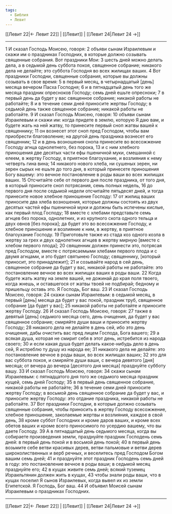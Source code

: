 ```yaml
---
tags:
  - Библия
  - Левит
---
```

[[Левит 22|← Левит 22]] | [[Левит]] | [[Левит 24|Левит 24 →]]

---
1 И сказал Господь Моисею, говоря:
2 объяви сынам Израилевым и скажи им о праздниках Господних, в которые должно созывать священные собрания. Вот праздники Мои:
3 шесть дней можно делать дела, а в седьмой день суббота покоя, священное собрание; никакого дела не делайте; это суббота Господня во всех жилищах ваших.
4 Вот праздники Господни, священные собрания, которые вы должны созывать в свое время:
5 в первый месяц, в четырнадцатый [день] месяца вечером Пасха Господня;
6 и в пятнадцатый день того же месяца праздник опресноков Господу; семь дней ешьте опресноки;
7 в первый день да будет у вас священное собрание; никакой работы не работайте;
8 и в течение семи дней приносите жертвы Господу; в седьмой день также священное собрание; никакой работы не работайте.
9 И сказал Господь Моисею, говоря:
10 объяви сынам Израилевым и скажи им: когда придете в землю, которую Я даю вам, и будете жать на ней жатву, то принесите первый сноп жатвы вашей к священнику;
11 он вознесет этот сноп пред Господом, чтобы вам приобрести благоволение; на другой день праздника вознесет его священник;
12 и в день возношения снопа принесите во всесожжение Господу агнца однолетнего, без порока,
13 и с ним хлебного приношения две десятых части ефы пшеничной муки, смешанной с елеем, в жертву Господу, в приятное благоухание, и возлияния к нему четверть гина вина;
14 никакого нового хлеба, ни сушеных зерен, ни зерен сырых не ешьте до того дня, в который принесете приношения Богу вашему: это вечное постановление в роды ваши во всех жилищах ваших.
15 Отсчитайте себе от первого дня после праздника, от того дня, в который приносите сноп потрясания, семь полных недель,
16 до первого дня после седьмой недели отсчитайте пятьдесят дней, и тогда принесите новое хлебное приношение Господу:
17 от жилищ ваших приносите два хлеба возношения, которые должны состоять из двух десятых частей ефы пшеничной муки и должны быть испечены кислые, как первый плод Господу;
18 вместе с хлебами представьте семь агнцев без порока, однолетних, и из крупного скота одного тельца и двух овнов [без порока]; да будет это во всесожжение Господу, и хлебное приношение и возлияние к ним, в жертву, в приятное благоухание Господу.
19 Приготовьте также из стада коз одного козла в жертву за грех и двух однолетних агнцев в жертву мирную [вместе с хлебом первого плода];
20 священник должен принести это, потрясая пред Господом, вместе с потрясаемыми хлебами первого плода и с двумя агнцами, и это будет святынею Господу; священнику, [который приносит, это принадлежит];
21 и созывайте народ в сей день, священное собрание да будет у вас, никакой работы не работайте: это постановление вечное во всех жилищах ваших в роды ваши.
22 Когда будете жать жатву на земле вашей, не дожинай до края поля твоего, когда жнешь, и оставшегося от жатвы твоей не подбирай; бедному и пришельцу оставь это. Я Господь, Бог ваш.
23 И сказал Господь Моисею, говоря:
24 скажи сынам Израилевым: в седьмой месяц, в первый [день] месяца да будет у вас покой, праздник труб, священное собрание [да будет у вас];
25 никакой работы не работайте и приносите жертву Господу.
26 И сказал Господь Моисею, говоря:
27 также в девятый [день] седьмого месяца сего, день очищения, да будет у вас священное собрание; смиряйте души ваши и приносите жертву Господу;
28 никакого дела не делайте в день сей, ибо это день очищения, дабы очистить вас пред лицем Господа, Бога вашего;
29 а всякая душа, которая не смирит себя в этот день, истребится из народа своего;
30 и если какая душа будет делать какое-нибудь дело в день сей, Я истреблю ту душу из народа ее;
31 никакого дела не делайте: это постановление вечное в роды ваши, во всех жилищах ваших;
32 это для вас суббота покоя, и смиряйте души ваши, с вечера девятого [дня] месяца; от вечера до вечера [десятого дня месяца] празднуйте субботу вашу.
33 И сказал Господь Моисею, говоря:
34 скажи сынам Израилевым: с пятнадцатого дня того же седьмого месяца праздник кущей, семь дней Господу;
35 в первый день священное собрание, никакой работы не работайте;
36 в течение семи дней приносите жертву Господу; в восьмой день священное собрание да будет у вас, и приносите жертву Господу: это отдание праздника, никакой работы не работайте.
37 Вот праздники Господни, в которые должно созывать священные собрания, чтобы приносить в жертву Господу всесожжение, хлебное приношение, заколаемые жертвы и возлияния, каждое в свой день,
38 кроме суббот Господних и кроме даров ваших, и кроме всех обетов ваших и кроме всего приносимого по усердию вашему, что вы даете Господу.
39 А в пятнадцатый день седьмого месяца, когда вы собираете произведения земли, празднуйте праздник Господень семь дней: в первый день покой и в восьмой день покой;
40 в первый день возьмите себе ветви красивых дерев, ветви пальмовые и ветви дерев широколиственных и верб речных, и веселитесь пред Господом Богом вашим семь дней;
41 и празднуйте этот праздник Господень семь дней в году: это постановление вечное в роды ваши; в седьмой месяц празднуйте его;
42 в кущах живите семь дней; всякий туземец Израильтянин должен жить в кущах,
43 чтобы знали роды ваши, что в кущах поселил Я сынов Израилевых, когда вывел их из земли Египетской. Я Господь, Бог ваш.
44 И объявил Моисей сынам Израилевым о праздниках Господних.

---
[[Левит 22|← Левит 22]] | [[Левит]] | [[Левит 24|Левит 24 →]]